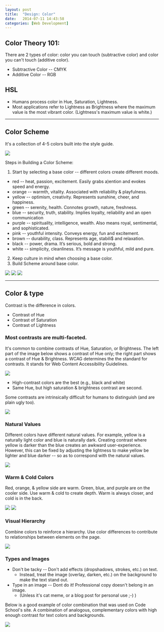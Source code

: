 ```yaml
---
layout: post
title:  "Design: Color"
date:   2014-07-11 14:43:58
categories: [Web Development]
---
```


## Color Theory 101:
There are 2 types of color: color you can touch (subtractive color)
and color you can't touch (additive color).

* Subtractive Color -- CMYK
* Additive Color -- RGB


## HSL
* Humans process color in Hue, Saturation, Lightness.  
* Most applications refer to Lightness as Brightness where the maximum value is 
the most vibrant color.  (Lightness's maximum value is white.)

---

## Color Scheme
It's a collection of 4-5 colors built into the style guide.


<img src="{{ site.baseurl }}/assets/webdev_color1.jpg"  width=""/>

Steps in Building a Color Scheme:

1. Start by selecting a base color -- different colors create different moods.
  * red -- heat, passion, excitement. Easily grabs a)ention and evokes speed and energy.
  * orange -- warmth, vitality.  Associated with reliability & playfulness.
  * yellow -- optimism, creativity.  Represents sunshine, cheer, and happiness.
  * green -- serenity, health.  Connotes growth, nature, freshness.
  * blue -- security, truth, stability. Implies loyalty, reliability and an open communication
  * purple -- spirituality, intelligence, wealth.  Also means royal, sentimental, and sophisticated.
  * pink -- youthful intensity.  Conveys energy, fun and excitement.
  * brown -- durability, class. Represents age, stabili$ and relaxation.
  * black -- power, drama. It’s serious, bold and strong.
  * white -- simplicity, cleanliness.  It’s message is youthful, mild and pure.
2. Keep culture in mind when choosing a base color.
3. Build Scheme around base color.


<img src="{{ site.baseurl }}/assets/webdev_color_monochromatic.jpg"  width=""/>
<img src="{{ site.baseurl }}/assets/webdev_color_analogous.jpg"  width=""/>
<img src="{{ site.baseurl }}/assets/webdev_color_complementary.jpg"  width=""/>



---

## Color & type

Contrast is the difference in colors.

* Contrast of Hue
* Contrast of Saturation
* Contrast of Lightness

### Most contrasts are multi-faceted.  

It's common to combine contrasts of Hue,
Saturation, or Brightness. The left part of the image below shows a contrast of 
Hue only; the right part shows a contrast of Hue & Brightness. WCAG determines the the standard for contrasts.  It stands for Web Content 
Accessibility Guidelines.


<img src="{{ site.baseurl }}/assets/webdev_color_contrast.jpg"  width=""/>



* High-contrast colors are the best (e.g., black and white)
* Same Hue, but high saturation & brightness contrast are second. 


Some contrasts are intrinsically difficult for humans to distinguish (and 
are plain ugly too).

<img src="{{ site.baseurl }}/assets/webdev_color_ugly.jpg"  width=""/>



### Natural Values
Different colors have different natural values.  For example, yellow is a 
naturally light color and blue is naturally dark.  Creating contrast where
yellow is darker than the blue creates an awkward user-experience.  However,
this can be fixed by adjusting the lightness to make yellow be lighter and blue 
darker -- so as to correspond with the natural values.

<img src="{{ site.baseurl }}/assets/webdev_color_natural.jpg"  width=""/>


### Warm & Cold Colors
Red, orange, & yellow side are warm.  Green, blue, and purple are on the cooler side.
Use warm & cold to create depth.  Warm is always closer, and cold is in the back.

<img src="{{ site.baseurl }}/assets/webdev_color_warmcool1.jpg"  width=""/>



<img src="{{ site.baseurl }}/assets/webdev_color_warmcool2.jpg"  width=""/>



### Visual Hierarchy
Combine colors to reinforce a hierarchy.  Use color differences to contribute 
to relationships between elements on the page.

<img src="{{ site.baseurl }}/assets/webdev_color_hierarchy.jpg"  width=""/>


### Types and Images

* Don't be tacky -- Don't add effects (dropshadows, strokes, etc.) on text.
  * Instead, treat the image (overlay, darken, etc.) on the background to make the text stand out.
* Type in an image -- Dont do it! Professional copy doesn't belong in an image.
  * (Unless it's cat meme, or a blog post for personal use ;-) )


Below is a good example of color combination that was used on Code School's site.
A combination of analogous, complementary colors with high enough contrast for 
text colors and backgrounds.

<img src="{{ site.baseurl }}/assets/webdev_color_combination.jpg"  width=""/>
